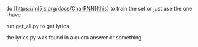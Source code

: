 do [https://ml5js.org/docs/CharRNN](this) to train the set or just use the one i have

run get_all.py to get lyrics

the lyrics.py was found in a quora answer or something
